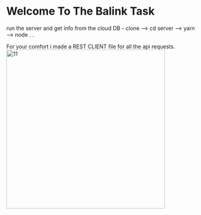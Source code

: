 # Welcome To The Balink Task
 run the server and get info from the cloud DB - clone --> cd server --> yarn --> node . .
 
 For your comfort i made a REST CLIENT file for all the api requests.
 <img width="416" alt="11" src="https://user-images.githubusercontent.com/67858239/112888787-76309680-90dd-11eb-9feb-91ecf0b96234.png">

